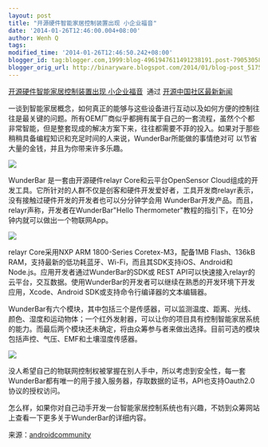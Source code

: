 ```yaml
---
layout: post
title: "开源硬件智能家居控制装置出现 小企业福音"
date: '2014-01-26T12:46:00.004+08:00'
author: Wenh Q
tags:
modified_time: '2014-01-26T12:46:50.242+08:00'
blogger_id: tag:blogger.com,1999:blog-4961947611491238191.post-7905305866940906413
blogger_orig_url: http://binaryware.blogspot.com/2014/01/blog-post_5175.html
---
```

[开源硬件智能家居控制装置出现
小企业福音](http://www.oschina.net/news/48245/diy-connected-home-via-open-source-utilities)  通过
[开源中国社区最新新闻](http://www.oschina.net/?from=rss)

一谈到智能家居概念，如何真正的能够与这些设备进行互动以及如何方便的控制往往是最关键的问题。所有OEM厂商似乎都拥有属于自己的一套流程，虽然个个都
非常智能，但是整套现成的解决方案下来，往往都需要不菲的投入。如果对于那些稍稍具备编程知识和充足时间的人来说，WunderBar所能做的事情绝对可
以节省大量的金钱，并且为你带来许多乐趣。

![](https://images-blogger-opensocial.googleusercontent.com/gadgets/proxy?url=http%3A%2F%2Fstatic.oschina.net%2Fuploads%2Fimg%2F201401%2F26092518_fJSK.jpg&container=blogger&gadget=a&rewriteMime=image%2F*)

WunderBar 是一套由开源硬件relayr Core和云平台OpenSensor
Cloud组成的开发工具。它所针对的人群不仅是创客和硬件开发爱好者，工具开发商relayr表示，没有接触过硬件开发的开发者也可以分分钟学会用
WunderBar开发产品。而且，relayr声称，开发者在WunderBar"Hello
Thermometer"教程的指引下，在10分钟内就可以做出一个物联网App。

![](https://images-blogger-opensocial.googleusercontent.com/gadgets/proxy?url=http%3A%2F%2Fstatic.oschina.net%2Fuploads%2Fimg%2F201401%2F26092518_FI98.jpg&container=blogger&gadget=a&rewriteMime=image%2F*)

relayr Core采用NXP ARM 1800-Series Coretex-M3，配备1MB Flash、136kB
RAM，支持最新的低功耗蓝牙、Wi-Fi，而且其SDK支持iOS、Android和Node.js。应用开发者通过WunderBar的SDK或
REST
API可以快速接入relayr的云平台，交互数据。使用WunderBar的开发者可以继续在熟悉的开发环境下开发应用，Xcode、Android
SDK或支持命令行编译器的文本编辑器。

WunderBar有六个模块，其中包括三个是传感器，可以监测温度、距离、光线、颜色、湿度和运动物体；一个红外发射器，可以让你的项目具有控制智能家居系统的能力。而最后两个模块还未确定，将由众筹参与者来做出选择。目前可选的模块包括声控、气压、EMF和土壤湿度传感器。

![](https://images-blogger-opensocial.googleusercontent.com/gadgets/proxy?url=http%3A%2F%2Fstatic.oschina.net%2Fuploads%2Fimg%2F201401%2F26092518_9eb4.jpg&container=blogger&gadget=a&rewriteMime=image%2F*)

没人希望自己的物联网控制权被掌握在别人手中，所以考虑到安全性，每一套WunderBar都有唯一的用于接入服务器，存取数据的证书，API也支持Oauth2.0协议的授权访问。

怎么样，如果你对自己动手开发一台智能家居控制系统也有兴趣，不妨到众筹网站上查看一下更多关于WunderBar的详细内容。

来源：[androidcommunity](http://androidcommunity.com/wunderbar-promises-a-diy-connected-home-via-open-source-utilities-20140122/)
